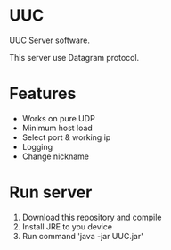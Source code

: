 # UUC
UUC Server software.

This server use Datagram protocol.

# Features
* Works on pure UDP
* Minimum host load
* Select port & working ip
* Logging
* Change nickname

# Run server
1. Download this repository and compile
2. Install JRE to you device
3. Run command 'java -jar UUC.jar'
